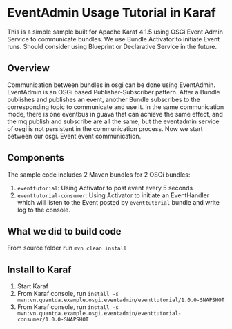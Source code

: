 # EventAdmin Usage Tutorial in Karaf
This is a simple sample built for Apache Karaf 4.1.5 using OSGi Event Admin Service to communicate bundles.
We use Bundle Activator to initiate Event runs. Should consider using Blueprint or Declarative Service in the future.

## Overview
Communication between bundles in osgi can be done using EventAdmin. EventAdmin is an OSGi based Publisher-Subscriber pattern. 
After a Bundle publishes and publishes an event, another Bundle subscribes to the corresponding topic to communicate and use it. In the same communication mode, there is one eventbus in guava that can achieve the same effect, and the mq publish and subscribe are all the same, but the eventadmin service of osgi is not persistent in the communication process. Now we start between our osgi. Event event communication.

## Components
The sample code includes 2 Maven bundles for 2 OSGi bundles:
1. `eventtutorial`: Using Activator to post event every 5 seconds
2. `eventtutorial-consumer`: Using Activator to initiate an EventHandler which will listen to the Event posted by `eventtutorial` bundle and write log to the console.

## What we did to build code
From source folder run `mvn clean install`

## Install to Karaf
1. Start Karaf
2. From Karaf console, run `install -s mvn:vn.quantda.example.osgi.eventadmin/eventtutorial/1.0.0-SNAPSHOT`
3. From Karaf console, run `install -s mvn:vn.quantda.example.osgi.eventadmin/eventtutorial-consumer/1.0.0-SNAPSHOT`